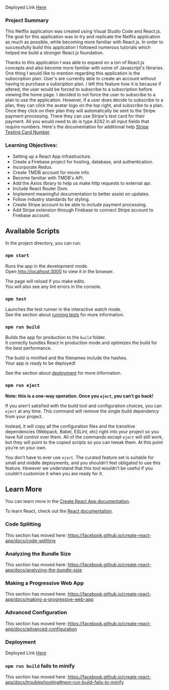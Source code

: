 Deployed Link [Here](https://netflixreactapp-e9ea8.web.app/)

### Project Summary
This Netflix application was created using Visual Studio Code and React.js. The goal for this application was to try and replicate the Netflix application as much as possible, while becoming more familiar with React.js. In order to successfully build this application I followed numerous tutorials which helped me build a stronger React.js foundation. 

Thanks to this application I was able to expand on a ton of React.js concepts and also become more familiar with some of Javascript's libraries. One thing I would like to mention regarding this application is the subscription plan. User's are currently able to create an account without having to purchase a subsription plan. I left this feature how it is because if altered, the user would be forced to subscribe to a subscription before viewing the home page. I decided to not force the user to subscribe to a plan to use the application. However, if a user does decide to subscribe to a plan, they can click the avatar logo on the top right, and subscribe to a plan. Once they click on their plan they will automatically be sent to the Stripe payment processing. There they can use Stripe's test card for their payment. All you would need to do is type 4242 in all input fields that require numbers. Here's the documentation for additional help [Stripe Testing Card Number](https://stripe.com/docs/testing)

### Learning Objectives:
- Setting up a React App infrastructure.
- Create a Firebase project for hosting, database, and authentication.
- Incorporate Redux.
- Create TMDB account for movie info.
- Become familiar with TMDB's API.
- Add the Axios library to help us make http requests to external api.
- Include React Router Dom.
- Implement meaningful documentation to better assist on updates.
- Follow industry standards for styling.
- Create Stripe account to be able to include payment processing.
- Add Stripe extension through Firebase to connect Stripe account to Firebase account.

## Available Scripts

In the project directory, you can run:

### `npm start`

Runs the app in the development mode.<br />
Open [http://localhost:3000](http://localhost:3000) to view it in the browser.

The page will reload if you make edits.<br />
You will also see any lint errors in the console.

### `npm test`

Launches the test runner in the interactive watch mode.<br />
See the section about [running tests](https://facebook.github.io/create-react-app/docs/running-tests) for more information.

### `npm run build`

Builds the app for production to the `build` folder.<br />
It correctly bundles React in production mode and optimizes the build for the best performance.

The build is minified and the filenames include the hashes.<br />
Your app is ready to be deployed!

See the section about [deployment](https://facebook.github.io/create-react-app/docs/deployment) for more information.

### `npm run eject`

**Note: this is a one-way operation. Once you `eject`, you can’t go back!**

If you aren’t satisfied with the build tool and configuration choices, you can `eject` at any time. This command will remove the single build dependency from your project.

Instead, it will copy all the configuration files and the transitive dependencies (Webpack, Babel, ESLint, etc) right into your project so you have full control over them. All of the commands except `eject` will still work, but they will point to the copied scripts so you can tweak them. At this point you’re on your own.

You don’t have to ever use `eject`. The curated feature set is suitable for small and middle deployments, and you shouldn’t feel obligated to use this feature. However we understand that this tool wouldn’t be useful if you couldn’t customize it when you are ready for it.

## Learn More

You can learn more in the [Create React App documentation](https://facebook.github.io/create-react-app/docs/getting-started).

To learn React, check out the [React documentation](https://reactjs.org/).

### Code Splitting

This section has moved here: https://facebook.github.io/create-react-app/docs/code-splitting

### Analyzing the Bundle Size

This section has moved here: https://facebook.github.io/create-react-app/docs/analyzing-the-bundle-size

### Making a Progressive Web App

This section has moved here: https://facebook.github.io/create-react-app/docs/making-a-progressive-web-app

### Advanced Configuration

This section has moved here: https://facebook.github.io/create-react-app/docs/advanced-configuration

### Deployment

Deployed Link [Here](https://netflixreactapp-e9ea8.web.app/)

### `npm run build` fails to minify

This section has moved here: https://facebook.github.io/create-react-app/docs/troubleshooting#npm-run-build-fails-to-minify
